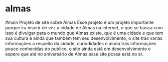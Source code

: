 # almas
#main
Projeto de site sobre Almas
Esse projeto é um projeto importante porque ira inserir de vez a cidade de Almas na internet, o que se busca com isso é divulgar para o mundo que Almas existe, que é uma cidade e que tem sua cultura e ainda que também tem seu desenvolvimento, o site trás varias informações a respeito da cidade, curiodidades e ainda trás informações pouco conhecidas do publico, o site ainda está em desenvolvimento e espero que até no aniversário de Almas esse site possa está no ar.
